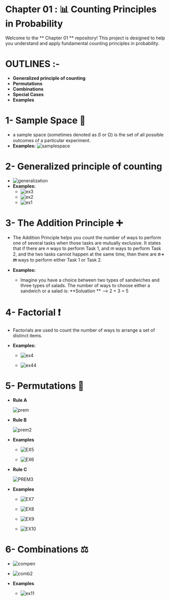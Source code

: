 # Chapter 01 : 📊 Counting Principles in Probability

Welcome to the ** Chapter 01 ** repository! This project is designed to help you understand and apply fundamental counting principles in probability.

# OUTLINES :- 
  
  - **Generalized principle of counting** 
  - **Permutations**
  - **Combinations**
  - **Special Cases**
  - **Examples**

# 1- Sample Space 🎲
  - a sample space (sometimes denoted as 𝑆 or Ω) is the set of all possible outcomes of a particular experiment.
  - **Examples:**
    ![samplespace](https://github.com/user-attachments/assets/83aa67e4-bdaf-47cc-bdff-76cc3da24c57)
    
# 2-  **Generalized principle of counting**
  - ![generalization](https://github.com/user-attachments/assets/38804614-4c71-4daf-aee4-397c19695e18)
  - **Examples:**
    - ![ex3](https://github.com/user-attachments/assets/dbd1fba3-e21d-43e6-a584-658593334b40)
    - ![ex2](https://github.com/user-attachments/assets/9c09a1d5-314a-4fc1-abe6-e97d0749468f)
    - ![ex1](https://github.com/user-attachments/assets/d88bfdae-ff81-4561-b308-864305fb75d8)

# 3- **The Addition Principle ➕**
  - The Addition Principle helps you count the number of ways to perform one of several tasks when those tasks are mutually exclusive. It states that if there are 𝑛 ways to perform Task 1, and 𝑚 ways to perform 
    Task 2, and the two tasks cannot happen at the same time, then there are **𝑛 + 𝑚** ways to perform either Task 1 or Task 2.
    
  - **Examples:**
    
    - Imagine you have a choice between two types of sandwiches and three types of salads. The number of ways to choose either a sandwich or a salad is:
         **Soluation ** --> 2 + 3 = 5

      
# 4- **Factorial ❗** 
  - Factorials are used to count the number of ways to arrange a set of distinct items.
    
   - **Examples:**
     - ![ex4](https://github.com/user-attachments/assets/f2d12448-59f6-4230-b867-3cf0bdd97b4f)
     
     - ![ex44](https://github.com/user-attachments/assets/8b36efd3-da7e-4fe6-82c6-15bdc691e151)


# 5- **Permutations 🔄** 

  - **Rule A** 
    
    ![prem](https://github.com/user-attachments/assets/b76e03df-8ed8-4e74-9f89-e187f9d65448)
   
  - **Rule B**
    
     ![prem2](https://github.com/user-attachments/assets/f8944117-9980-4604-819b-c2666949597c)
   
  - **Examples**
   
     - ![EX5](https://github.com/user-attachments/assets/a86fb11d-2ca0-4f4b-ade9-1d48c5d1beaa)
       
     - ![EX6](https://github.com/user-attachments/assets/3dad209b-5dec-4525-b0e0-567d47abc91b)
 
 - **Rule C**
   
    ![PREM3](https://github.com/user-attachments/assets/3728697e-f983-4d30-993d-f773af55b3f8)
 
 - **Examples**
     - ![EX7](https://github.com/user-attachments/assets/c433dbac-9a42-4486-b10e-48b75957c628)
       
     - ![EX8](https://github.com/user-attachments/assets/7f866945-6199-4aab-9a83-fe72bba253c5)
     
     - ![EX9](https://github.com/user-attachments/assets/499cddaa-3c34-4e0c-a14c-1ff5792353e5)
     
     - ![EX10](https://github.com/user-attachments/assets/2b3ecdc0-9f15-4db1-98e7-24ba881f460c)


# 6- Combinations ⚖️

  - ![compen](https://github.com/user-attachments/assets/19af571b-5f50-4282-8b90-201a351a0fd4)
    
  - ![comb2](https://github.com/user-attachments/assets/18c49d3a-d115-42df-a791-096ec1cc2bcd)
  
  - **Examples**
  
     - ![ex11](https://github.com/user-attachments/assets/3a920297-511d-4f50-8984-8386f8946e24)

